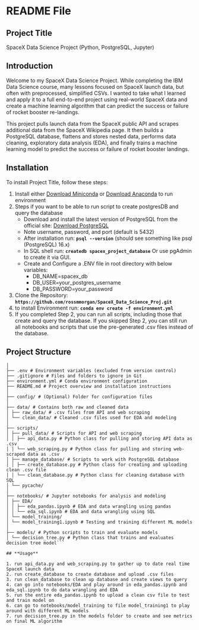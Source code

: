 # **README File**

## **Project Title**

SpaceX Data Science Project (Python, PostgreSQL, Jupyter)

## **Introduction**

Welcome to my SpaceX Data Science Project. While completing the IBM Data Science course, many lessons focused on SpaceX launch data, but often with preprocessed, simplified CSVs. I wanted to take what I learned and apply it to a full end-to-end project using real-world SpaceX data and create a machine learning algorithm that can predict the success or failure of rocket booster re-landings.

This project pulls launch data from the SpaceX public API and scrapes additional data from the SpaceX Wikipedia page. It then builds a PostgreSQL database, flattens and stores nested data, performs data cleaning, exploratory data analysis (EDA), and finally trains a machine learning model to predict the success or failure of rocket booster landings.

## **Installation**

To install Project Title, follow these steps:

1. Install either [Download Miniconda](https://docs.conda.io/en/latest/miniconda.html) or [Download Anaconda](https://www.anaconda.com/products/distribution) to run environment
2. Steps if you want to be able to run script to create postgresDB and query the database
    - Download and install the latest version of PostgreSQL from the official site:  [Download PostgreSQL](https://www.postgresql.org/download/)
    - Note username, password, and port (default is 5432)
    - After installation run: **`psql --version`** (should see something like psql (PostgreSQL) 16.x)
    - In SQL shell run: **`createdb spacex_project_database`** Or use pgAdmin to create it via GUI.
    - Create and Configure a .ENV file in root directory with below variables:
        - DB_NAME=spacex_db
        - DB_USER=your_postgres_username
        - DB_PASSWORD=your_password 
3. Clone the Repository: **`https://github.com/rossmmorgan/SpaceX_Data_Science_Proj.git`**
3. to install Environment run: **`conda env create -f environment.yml`**
5. If you completed Step 2, you can run all scripts, including those that create and query the database. If you skipped Step 2, you can still run all notebooks and scripts that use the pre-generated .csv files instead of the database.  

## **Project Structure**

```SpaceX_DataProject/
│
├── .env # Environment variables (excluded from version control)
├── .gitignore # Files and folders to ignore in Git
├── environment.yml # Conda environment configuration
├── README.md # Project overview and installation instructions
│
├── config/ # (Optional) Folder for configuration files
│
├── data/ # Contains both raw and cleaned data
│ ├── raw_data/ # .csv files from API and web scraping
│ └── clean_data/ # Cleaned .csv files used for EDA and modeling
│
├── scripts/ 
│ ├── pull_data/ # Scripts for API and web scraping
│ │ ├── api_data.py # Python class for pulling and storing API data as .csv
│ │ └── web_scraping.py # Python class for pulling and storing web-scraped data as .csv
│ ├── manage_database/ # Scripts to work with PostgreSQL database
│ │ ├── create_database.py # Python class for creating and uploading clean .csv file
│ │ └── clean_database.py # Python class for cleaning database with SQL
│ └── pycache/ 
│
├── notebooks/ # Jupyter notebooks for analysis and modeling
│ ├── EDA/
│ │ ├── eda_pandas.ipynb # EDA and data wrangling using pandas
│ │ └── eda_sql.ipynb # EDA and data wrangling using SQL
│ └── model_training/
│ └── model_training1.ipynb # Testing and training different ML models
│
├── models/ # Python scripts to train and evaluate models
│ └── decision_tree.py # Python class that trains and evaluates decision tree model```

## **Usage**

1. run api_data.py and web_scraping.py to gather up to date real time SpaceX launch data
2. run create_database to create database and upload .csv files
3. run clean_database to clean up database and create views to query
4. can go into notebooks/EDA and play around in eda_pandas.ipynb and eda_sql.ipynb to do data wrangling and EDA
5. run the entire eda_pandas.ipynb to upload a clean csv file to test and train model on
6. can go to notebooks/model_training to file model_training1 to play around with different ML models
7. run decision_tree.py in the models folder to create and see metrics on final ML algorithm  
